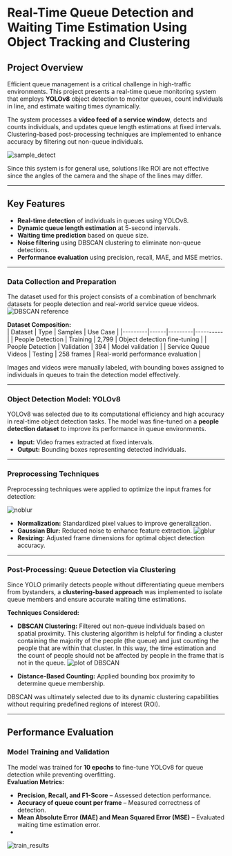 # **Real-Time Queue Detection and Waiting Time Estimation Using Object Tracking and Clustering**

## Project Overview  
Efficient queue management is a critical challenge in high-traffic environments. This project presents a real-time queue monitoring system that employs **YOLOv8** object detection to monitor queues, count individuals in line, and estimate waiting times dynamically.

The system processes a **video feed of a service window**, detects and counts individuals, and updates queue length estimations at fixed intervals. Clustering-based post-processing techniques are implemented to enhance accuracy by filtering out non-queue individuals.

![sample_detect](https://github.com/user-attachments/assets/1614f3a2-eb2e-4446-a5a6-1e763b3a8543)

Since this system is for general use, solutions like ROI are not effective since the angles of the camera and the shape of the lines may differ.

---

## Key Features  
- **Real-time detection** of individuals in queues using YOLOv8.  
- **Dynamic queue length estimation** at 5-second intervals.  
- **Waiting time prediction** based on queue size.  
- **Noise filtering** using DBSCAN clustering to eliminate non-queue detections.  
- **Performance evaluation** using precision, recall, MAE, and MSE metrics.  

---

### Data Collection and Preparation  
The dataset used for this project consists of a combination of benchmark datasets for people detection and real-world service queue videos.  
![DBSCAN reference](https://github.com/user-attachments/assets/1c28f252-cedd-406b-89a4-691726392208)

**Dataset Composition:**  
| Dataset | Type | Samples | Use Case |
|---------|------|---------|----------|
| People Detection | Training | 2,799 | Object detection fine-tuning |
| People Detection | Validation | 394 | Model validation |
| Service Queue Videos | Testing | 258 frames | Real-world performance evaluation |

Images and videos were manually labeled, with bounding boxes assigned to individuals in queues to train the detection model effectively.

---

### Object Detection Model: YOLOv8  
YOLOv8 was selected due to its computational efficiency and high accuracy in real-time object detection tasks. The model was fine-tuned on a **people detection dataset** to improve its performance in queue environments.  
- **Input:** Video frames extracted at fixed intervals.  
- **Output:** Bounding boxes representing detected individuals.  

---

### Preprocessing Techniques  
Preprocessing techniques were applied to optimize the input frames for detection:  

![noblur](https://github.com/user-attachments/assets/31e23002-c148-4f8f-aa15-b48b2a4bfba5)

- **Normalization:** Standardized pixel values to improve generalization.  
- **Gaussian Blur:** Reduced noise to enhance feature extraction.
![gblur](https://github.com/user-attachments/assets/ddd295f5-7983-4840-8a09-b133722400df)
- **Resizing:** Adjusted frame dimensions for optimal object detection accuracy.  

---

### Post-Processing: Queue Detection via Clustering  
Since YOLO primarily detects people without differentiating queue members from bystanders, a **clustering-based approach** was implemented to isolate queue members and ensure accurate waiting time estimations.  

**Techniques Considered:**  
- **DBSCAN Clustering:** Filtered out non-queue individuals based on spatial proximity. This clustering algorithm is helpful for finding a cluster containing the majority of the people (the queue) and just counting the people that are within that cluster. In this way, the time estimation and the count of people should not be affected by people in the frame that is not in the queue.
![plot of DBSCAN](https://github.com/user-attachments/assets/213f8df4-da1a-494e-b60b-0d2bcb085520)

- **Distance-Based Counting:** Applied bounding box proximity to determine queue membership.  

DBSCAN was ultimately selected due to its dynamic clustering capabilities without requiring predefined regions of interest (ROI).

---

## Performance Evaluation  

### Model Training and Validation  
The model was trained for **10 epochs** to fine-tune YOLOv8 for queue detection while preventing overfitting.  
**Evaluation Metrics:**  
- **Precision, Recall, and F1-Score** – Assessed detection performance.  
- **Accuracy of queue count per frame** – Measured correctness of detection.  
- **Mean Absolute Error (MAE) and Mean Squared Error (MSE)** – Evaluated waiting time estimation error.
- 
![train_results](https://github.com/user-attachments/assets/5e439684-4e19-4188-a9fc-094caa7b042b)


